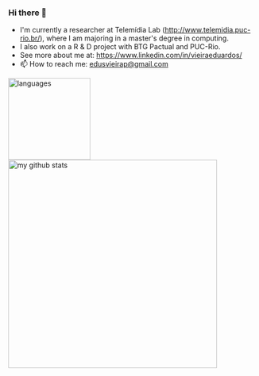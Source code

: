 ### Hi there 👋

- I'm currently a researcher at Telemídia Lab (http://www.telemidia.puc-rio.br/), where I am majoring in a master's degree in computing.
- I also work on a R & D project with BTG Pactual and PUC-Rio.
- See more about me at: https://www.linkedin.com/in/vieiraeduardos/
- 📫 How to reach me: edusvieirap@gmail.com

<!-- status codes -->
<p>
    <img src="https://github-readme-stats.vercel.app/api/top-langs/?username=vieiraeduardos&layout=compact" alt="languages" height="165">
    <img src="https://github-readme-stats.vercel.app/api?username=vieiraeduardos&show_icons=true&layout=compact" alt="my github stats" width="420"/>&nbsp;
</p>
